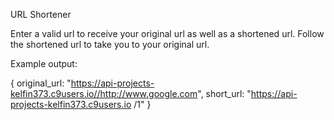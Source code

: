URL Shortener

Enter a valid url to receive your original url as well as a shortened url. Follow the shortened url to take you to your original url. 

Example output: 

{ original_url: "https://api-projects-kelfin373.c9users.io//http://www.google.com", short_url: "https://api-projects-kelfin373.c9users.io
/1" }
